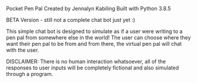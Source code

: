 Pocket Pen Pal
Created by Jennalyn Kabiling 
Built with Python 3.8.5 

BETA Version - still not a complete chat bot just yet :)

This simple chat bot is designed to simulate as if a user were writing to a pen pal from somewhere else in the world! The user can choose where they want their pen pal to be from and from there, the virtual pen pal will chat with the user.

DISCLAIMER: There is no human interaction whatsoever, all of the responses to user inputs will be completely fictional and also simulated through a program.
